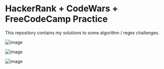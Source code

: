 # HackerRank + CodeWars + FreeCodeCamp Practice


This repository contains my solutions to some algorithm / regex challenges.


![image](https://user-images.githubusercontent.com/90147636/180594671-007c7159-4845-4b3d-9877-c36134f8d318.png)

![image](https://user-images.githubusercontent.com/90147636/181443643-0146d357-a7b3-4d3c-8681-cc2e634ca4e4.png)

![image](https://user-images.githubusercontent.com/90147636/181443710-4af5690c-7241-419f-a9d9-f8e8ec42094b.png)
